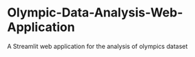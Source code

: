 # Olympic-Data-Analysis-Web-Application
A Streamlit web application for the analysis of olympics dataset
